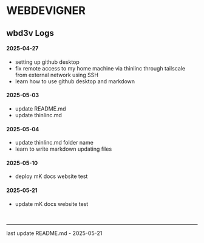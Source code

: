 # WEBDEVIGNER

## wbd3v Logs

#### 2025-04-27
- setting up github desktop
- fix remote access to my home machine via thinlinc through tailscale from external network using SSH
- learn how to use github desktop and markdown

#### 2025-05-03
- update README.md
- update thinlinc.md

#### 2025-05-04
- update thinlinc.md folder name
- learn to write markdown updating files

#### 2025-05-10
- deploy mK docs website test

#### 2025-05-21
- update mK docs website test
&nbsp;
&nbsp;

&nbsp;
&nbsp;
___
last update README.md - 2025-05-21
